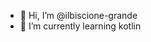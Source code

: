 - 👋 Hi, I’m @ilbiscione-grande
- 🌱 I’m currently learning kotlin

<!---
ilbiscione-grande/ilbiscione-grande is a ✨ special ✨ repository because its `README.md` (this file) appears on your GitHub profile.
You can click the Preview link to take a look at your changes.
--->

